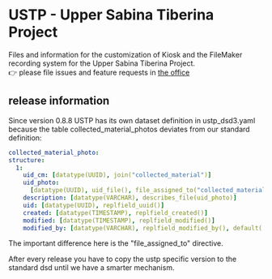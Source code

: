 # USTP - Upper Sabina Tiberina Project

Files and information for the customization of Kiosk and the FileMaker recording system for the Upper Sabina Tiberina Project.  
👉 please file issues and feature requests in [the office](https://github.com/arch-kiosk/arch-kiosk-office)

## release information

Since version 0.8.8 USTP has its own dataset definition in ustp_dsd3.yaml because the table collected_material_photos deviates from our standard definition:

```yaml
collected_material_photo:
structure:
  1:
    uid_cm: [datatype(UUID), join("collected_material")]
    uid_photo:
      [datatype(UUID), uid_file(), file_assigned_to("collected_material")]
    description: [datatype(VARCHAR), describes_file(uid_photo)]
    uid: [datatype(UUID), replfield_uuid()]
    created: [datatype(TIMESTAMP), replfield_created()]
    modified: [datatype(TIMESTAMP), replfield_modified()]
    modified_by: [datatype(VARCHAR), replfield_modified_by(), default('Null')]
```
The important difference here is the "file_assigned_to" directive.   

After every release you have to copy the ustp specific version to the standard dsd until we have a smarter mechanism.
